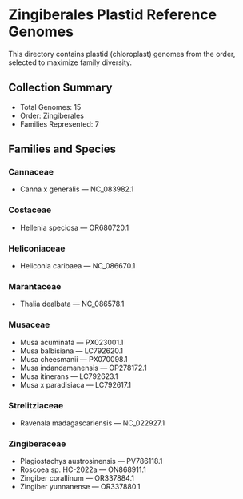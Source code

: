 # Zingiberales Plastid Reference Genomes

This directory contains plastid (chloroplast) genomes from the order, selected to maximize family diversity.

## Collection Summary

- Total Genomes: 15
- Order: Zingiberales
- Families Represented: 7

## Families and Species

### Cannaceae
- Canna x generalis — NC_083982.1

### Costaceae
- Hellenia speciosa — OR680720.1

### Heliconiaceae
- Heliconia caribaea — NC_086670.1

### Marantaceae
- Thalia dealbata — NC_086578.1

### Musaceae
- Musa acuminata — PX023001.1
- Musa balbisiana — LC792620.1
- Musa cheesmanii — PX070098.1
- Musa indandamanensis — OP278172.1
- Musa itinerans — LC792623.1
- Musa x paradisiaca — LC792617.1

### Strelitziaceae
- Ravenala madagascariensis — NC_022927.1

### Zingiberaceae
- Plagiostachys austrosinensis — PV786118.1
- Roscoea sp. HC-2022a — ON868911.1
- Zingiber corallinum — OR337884.1
- Zingiber yunnanense — OR337880.1

